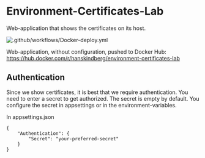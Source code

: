 # Environment-Certificates-Lab

Web-application that shows the certificates on its host.

![.github/workflows/Docker-deploy.yml](https://github.com/HansKindberg-Lab/Environment-Certificates-Lab/actions/workflows/Docker-deploy.yml/badge.svg)

Web-application, without configuration, pushed to Docker Hub: https://hub.docker.com/r/hanskindberg/environment-certificates-lab

## Authentication

Since we show certificates, it is best that we require authentication. You need to enter a secret to get authorized. The secret is empty by default. You configure the secret in appsettings or in the environment-variables.

In appsettings.json

	{
		"Authentication": {
			"Secret": "your-preferred-secret"
		}
	}